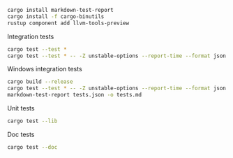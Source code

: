 ```bash
cargo install markdown-test-report
cargo install -f cargo-binutils
rustup component add llvm-tools-preview
```

Integration tests
```bash
cargo test --test *
cargo test --test * -- -Z unstable-options --report-time --format json > tests.json
```

Windows integration tests
```bash
cargo build --release
cargo test --test * -- -Z unstable-options --report-time --format json | Out-File -Encoding default tests.json
markdown-test-report tests.json -o tests.md
```

Unit tests
```bash
cargo test --lib
```

Doc tests
```bash
cargo test --doc
```